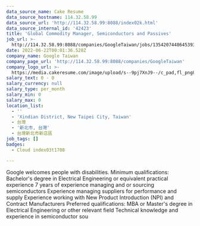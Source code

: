 ```yaml
---
data_source_name: Cake Resume
data_source_hostname: 114.32.58.99
data_source_url: 'http://114.32.58.99:8088/index02k.html'
data_source_internal_id: '42423'
title: 'Global Commodity Manager, Semiconductors and Passives'
job_url: >-
  http://114.32.58.99:8088/companies/GoogleTaiwan/jobs/135420744864539334-global-commodity-manager-semiconductors-and-passives
date: 2022-06-22T00:01:36.528Z
company_name: Google Taiwan
company_page_url: 'http://114.32.58.99:8088/companies/GoogleTaiwan'
company_logo_url: >-
  https://media.cakeresume.com/image/upload/s--9pj7XnJ9--/c_pad,fl_png8,h_200,w_200/v1568707905/symvi9tbcfy1zxem1zul.png
salary_text: 0 - 0
salary_currency: null
salary_type: per_month
salary_min: 0
salary_max: 0
location_list:
  - ''
  - 'Xindian District, New Taipei City, Taiwan'
  - 台灣
  - '新北市, 台灣'
  - 台灣新北市新店區
job_tags: []
badges:
  - Cloud index03t1708

---
```


Google welcomes people with disabilities. Minimum qualifications: Bachelor's degree in Electrical Engineering or equivalent practical experience 7 years of experience managing and or sourcing semiconductors Experience managing suppliers for performance and supply Experience working with New Product Introduction (NPI) and Contract Manufacturers Preferred qualifications: MBA or Master's degree in Electrical Engineering or other relevant field Technical knowledge and experience in semiconductor sou